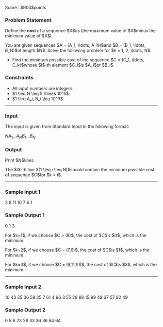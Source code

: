 
<div>

<span>

<span>

<p>
Score : $900$points
</p>

<div>

<section>

### **Problem Statement**

<p>
Define the 
<strong>
cost
</strong>
of a sequence $X$as (the maximum value of $X$minus the minimum value of $X$).
</p>

<p>
You are given sequences $A = (A_1, \ldots, A_N)$and $B = (B_1, \ldots, B_N)$of length $N$. Solve the following problem for $k = 1, 2, \ldots, N$.
</p>

<ul>

<li>
Find the minimum possible cost of the sequence $C = (C_1, \ldots, C_k)$whose $i$-th element $C_i$is $A_i$or $B_i$.
</li>

</ul>

</section>

</div>

<div>

<section>

### **Constraints**

<ul>

<li>
All input numbers are integers.
</li>

<li>
$1 \leq N \leq 5 \times 10^5$
</li>

<li>
$1 \leq A_i, B_i \leq 10^9$
</li>

</ul>

</section>

</div>

---

<div>

<div>

<section>

### **Input**

<p>
The input is given from Standard Input in the following format:
</p>

<div>

$N$$A_1$$\ldots$$A_N$$B_1$$\ldots$$B_N$
</div>

</section>

</div>

<div>

<section>

### **Output**

<p>
Print $N$lines.
</p>

<p>
The $i$-th line $(1 \leq i \leq N)$should contain the minimum possible cost of sequence $C$for $k = i$.
</p>

</section>

</div>

</div>

---

<div>

<section>

### **Sample Input 1**

<div>

3
8 11 10
7 6 1

</div>

</section>

</div>

<div>

<section>

### **Sample Output 1**

<div>

0
1
3

</div>

<p>
For $k=1$, if we choose $C = (8)$, the cost of $C$is $0$, which is the minimum.
</p>

<p>
For $k=2$, if we choose $C = (7,6)$, the cost of $C$is $1$, which is the minimum.
</p>

<p>
For $k=3$, if we choose $C = (8,11,10)$, the cost of $C$is $3$, which is the minimum.
</p>

</section>

</div>

---

<div>

<section>

### **Sample Input 2**

<div>

10
43 35 36 58 25 7 61 4 96 3
55 29 88 15 99 49 67 57 92 49

</div>

</section>

</div>

<div>

<section>

### **Sample Output 2**

<div>

0
8
8
23
28
33
36
36
64
64

</div>

</section>

</div>

</span>

</span>

</div>
